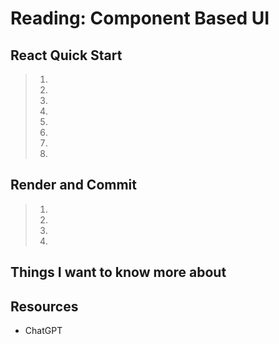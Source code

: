 # Reading: Component Based UI

## React Quick Start

> 1.
> 2.
> 3.
> 4.
> 5.
> 6.
> 7.
> 8.

## Render and Commit

> 1.
> 2.
> 3.
> 4.

## Things I want to know more about

## Resources

- ChatGPT
